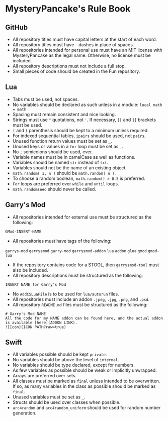 # MysteryPancake's Rule Book
## GitHub
* All repository titles must have capital letters at the start of each word.
* All repository titles must have - dashes in place of spaces.
* All repositories intended for personal use must have an MIT license with MysteryPancake as the legal name. Otherwise, no license must be included.
* All repository descriptions must not include a full stop.
* Small pieces of code should be created in the Fun repository.

## Lua
* Tabs must be used, not spaces.
* No variables should be declared as such unless in a module: `local math = math`
* Spacing must remain consistent and nice looking.
* Strings must use `"` quotations, not `'`. If necessary, `[[` and `]]` brackets must be used.
* `(` and `)` parenthesis should be kept to a minimum unless required.
* For indexed sequential tables, `ipairs` should be used, not `pairs`.
* Unused function return values must be set as `_`.
* Unused keys or values in a `for` loop must be set as `_`.
* No `;` semicolons should be used, ever.
* Variable names must be in camelCase as well as functions.
* Variables should be named `str` instead of `txt`.
* Variables should not be the name of an existing object.
* `math.random( 1, n )` should be `math.random( n )`.
* To choose a random boolean, `math.random() > 0.5` is preferred.
* `For` loops are preferred over `while` and `until` loops.
* `math.randomseed` should never be called.

## Garry's Mod
* All repositories intended for external use must be structured as the following:

`GMod-INSERT-NAME`

* All repositories must have tags of the following:

`garrys-mod` `garrysmod` `garry-mod` `garrysmod-addon` `lua` `addon` `glua` `gmod` `gmod-lua`

* If the repository contains code for a STOOL, then `garrysmod-tool` must also be included.
* All repository descriptions must be structured as the following:

`INSERT NAME for Garry's Mod`

* No `AddCSLuaFile` is to be used for `lua/autorun` files.
* All repositories must include an addon `.jpeg`, `.jpg`, `.png`, and `.psd`.
* All repository `README.md` files must be structured as the following:

```
# Garry's Mod NAME
All the code for my NAME addon can be found here, and the actual addon is available [here](ADDON LINK).
![Icon](ICON PATH?raw=true)
```

## Swift
* All variables possible should be kept `private`.
* No variables should be above the level of `internal`.
* No variables should be type declared, except for numbers.
* As few variables as possible should be weak or implicitly unwrapped.
* Arrays are preferred over sets.
* All classes must be marked as `final` unless intended to be overwritten. If so, as many variables in the class as possible should be marked as `final`.
* Unused variables must be set as `_`.
* Structs should be used over classes when possible.
* `arc4random` and `arc4random_uniform` should be used for random number generation.
